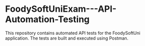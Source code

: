 # FoodySoftUniExam---API-Automation-Testing
This repository contains automated API tests for the FoodySoftUni application. The tests are built and executed using Postman.
